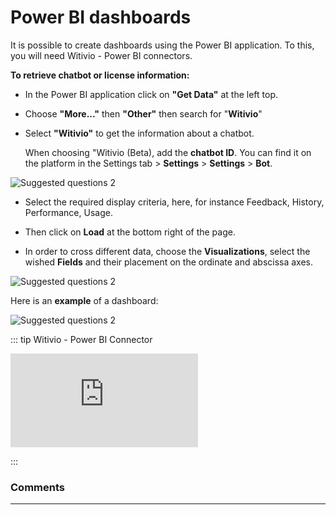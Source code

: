 # Power BI dashboards


It is possible to create dashboards using the Power BI application. To this, you
will need Witivio - Power BI connectors.


**To retrieve chatbot or license information:**

-   In the Power BI application click on **"Get Data"** at the left top.

-   Choose **"More..."** then **"Other"** then search for "**Witivio**"

-   Select **"Witivio"** to get the information about a chatbot. 

    When choosing "Witivio (Beta), add the **chatbot ID**. You can find it on the
    platform in the Settings tab > **Settings** > **Settings** > **Bot**.
    
<div class="image_center">
  <img :src="$withBase('/assets/img/virtual-agent-studio/dashboards/power1.png')" alt="Suggested questions 2">
</div>



- Select the required display criteria, here, for instance Feedback, History, Performance, Usage.

- Then click on **Load** at the bottom right of the page. 

- In order to cross different data, choose the **Visualizations**, select the wished **Fields** and their placement on the ordinate and abscissa axes.

<div class="image_center">
  <img :src="$withBase('/assets/img/virtual-agent-studio/dashboards/power2.png')" alt="Suggested questions 2">
</div>


Here is an **example** of a dashboard:

<div class="image_center">
  <img :src="$withBase('/assets/img/virtual-agent-studio/dashboards/power3.png')" alt="Suggested questions 2">
</div>


::: tip Witivio - Power BI Connector
<br style="margin: .5rem 0;" >

<iframe class="video_embed" src="https://www.youtube.com/embed/HzBxMijszjQ?list=PLRFG2FXmQTR_EV3iWJ9HL2Go95WhNq9Qb" frameborder="0" allow="accelerometer; autoplay; encrypted-media; gyroscope; picture-in-picture" allowfullscreen></iframe>
<br style="margin: .5rem 0;" >

:::


### Comments
---

<Commentaire />
